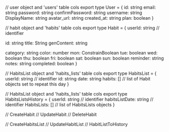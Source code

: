 // user object and 'users' table cols
export type User = {
  id: string
  email: string
  password: string
  confirmPassword: string
  username: string
  DisplayName: string
  avatar_url: string
  created_at: string
  plan: boolean
}

// habit object and 'habits' table cols
export type Habit = {
  userId: string // identifier

  id: string
  title: String
  genContent: string

  category: string
  color: number
  mon: ConstrainBoolean
  tue: boolean
  wed: boolean
  thu: boolean
  fri: boolean
  sat: boolean
  sun: boolean
  reminder: string
  notes: string
  completed: boolean
}

// HabitsList object and 'habits_lists' table cols
export type HabitsList = {
  userId: string // identifier
  id: string
  date: string
  habits: [] // list of Habit objects set to repeat this day
}

// HabitsList object and 'habits_lists' table cols
export type HabitsListsHistory = {
  userId: string // identifier
  habitsListDate: string // identifier
  HabitsLists: [] // list of HabitsLists objects
}


// CreateHabit
// UpdateHabit
// DeleteHabit

// CreateHabitsList
// UpdateHabitList
// HabitListToHistory
